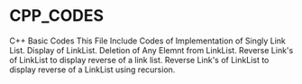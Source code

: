 # CPP_CODES
C++ Basic Codes
This File Include Codes of
Implementation of Singly Link List.
Display of LinkList.
Deletion of Any Elemnt from LinkList.
Reverse Link's of LinkList to display reverse of a link list.
Reverse Link's of LinkList to display reverse of a LinkList using recursion.
